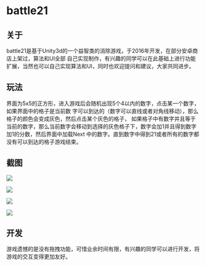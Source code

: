 # battle21

## 关于

battle21是基于Unity3d的一个益智类的消除游戏，于2016年开发，在部分安卓商店上架过，算法和UI全部
自己实现制作，有兴趣的同学可以在此基础上进行功能扩展，当然也可以自己实现算法和UI，同时也欢迎提问和建议，大家共同进步。

## 玩法

界面为5x5的正方形，进入游戏后会随机出现5个4以内的数字，点击某一个数字，如果界面中的格子是当前数
字可以到达的（数字可以直线或者对角线移动），那么格子的颜色会变成灰色，然后点击某个灰色的格子，
如果格子中有数字并且等于当前的数字，那么当前数字会移动到选择的灰色格子下，数字会加1并且得到数字加1的分数，然后界面中加载Next
中的数字。直到数字中得到21或者所有的数字都没有可以到达的格子游戏结束。

## 截图

![](Image/1.png)

![](Image/2.png)

![](Image/3.png)

![](Image/4.png)

## 开发

游戏遗憾的是没有拖拽功能，可惜业余时间有限，有兴趣的同学可以进行开发，将游戏的交互变得更加友好。


